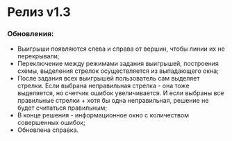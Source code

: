 # Релиз v1.3

### Обновления:
- Выигрыши появляются слева и справа от вершин, чтобы линии их не перекрывали;
- Переключение между режимами задания выигрышей, построения схемы, выделения стрелок осуществляется из выпадающего окна;
- После задания всех выигрышей пользователь сам выделяет стрелки. Если выбрана неправильная стрелка - она тоже выделяется, но счетчик ошибок увеличивается. И если выбраны все правильные стрелки + хотя бы одна неправильная, решение не будет считаться правильным;
- В конце решения - информационное окно с количеством совершенных ошибок;
- Обновлена справка.
